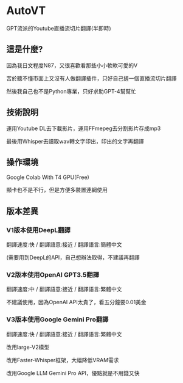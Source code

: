 # AutoVT
GPT流派的Youtube直播流切片翻譯(半即時)

## 這是什麼?
因為我日文程度N87，又很喜歡看那些小小軟軟可愛的V

苦於聽不懂市面上又沒有人做翻譯插件，只好自己搓一個直播流切片翻譯

然後我自己也不是Python專業，只好求助GPT-4幫幫忙

## 技術說明
運用Youtube DL去下載影片，運用FFmepeg去分割影片存成mp3

最後用Whisper去讀取wav轉文字印出，印出的文字再翻譯

## 操作環境
Google Colab With T4 GPU(Free)

顯卡也不是不行，但是方便多裝置連網使用

## 版本差異
### V1版本使用DeepL翻譯

翻譯速度:快 / 翻譯語意:接近 / 翻譯語言:簡體中文

(需要用到DeepL的API，自己想辦法取得，不建議再翻譯

### V2版本使用OpenAI GPT3.5翻譯

翻譯速度:中 / 翻譯語意:接近 / 翻譯語言:繁體中文

不建議使用，因為OpenAI API太貴了，看五分鐘要0.01美金

### V3版本使用Google Gemini Pro翻譯

翻譯速度:快 / 翻譯語意:接近 / 翻譯語言:繁體中文

改用large-V2模型

改用Faster-Whisper框架，大幅降低VRAM需求

改用Google LLM Gemini Pro API，優點就是不用錢又快






